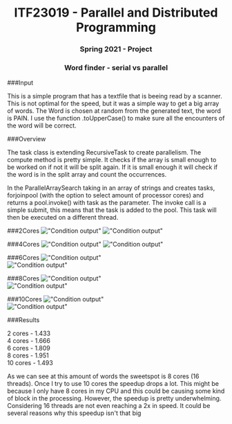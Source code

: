 <h1 align="center"> ITF23019 - Parallel and Distributed Programming </h1>
<h3 align="center"> Spring 2021 - Project </h2>
<h3 align="center"> Word finder - serial vs parallel </h2>



###Input

This is a simple program that has a textfile that is beeing read by a scanner. 
This is not optimal for the speed, but it was a simple way to get a big array of words.
The Word is chosen at random from the generated text, the word is PAIN.
I use the function .toUpperCase() to make sure all the encounters of the word will be correct. 

###Overview 

The task class is extending RecursiveTask<Integer> to create parallelism. 
The compute method is pretty simple. It checks if the array is small enough to be worked on if not it will be split again.
If it is small enough it will check if the word is in the split array and count the occurrences. 

In the ParallelArraySearch taking in an array of strings and creates tasks, forjoinpool (with the option to select amount of processor cores)
and returns a pool.invoke() with task as the parameter. The invoke call is a simple submit, this means that the task is added to the pool.
This task will then be executed on a different thread. 


###2Cores
!["Condition output"](Images/2Cores1.PNG)
!["Condition output"](Images/2Cores2.PNG)

###4Cores
!["Condition output"](Images/4Cores1.PNG)
!["Condition output"](Images/4Cores2.PNG)


###6Cores
!["Condition output"](Images/6Cores1.PNG)  
!["Condition output"](Images/6Cores2.PNG)


###8Cores
!["Condition output"](Images/8Cores1.PNG)  
!["Condition output"](Images/8Cores2.PNG)


###10Cores
!["Condition output"](Images/10Cores1.PNG)  
!["Condition output"](Images/10Cores2.PNG)


###Results 

2 cores - 1.433  
4 cores - 1.666  
6 cores - 1.809  
8 cores - 1.951  
10 cores - 1.493  

As we can see at this amount of words the sweetspot is 8 cores (16 threads). Once I try to use 10 cores the speedup
drops a lot. This might be because I only have 8 cores in my CPU and this could be causing some kind of block in the processing.
However, the speedup is pretty underwhelming. Considering 16 threads are not even reaching a 2x in speed. 
It could be several reasons why this speedup isn't that big 


